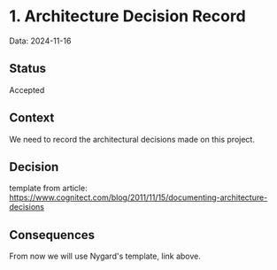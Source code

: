 # 1. Architecture Decision Record

Data: 2024-11-16

## Status

Accepted

## Context

We need to record the architectural decisions made on this project.

## Decision

template from article:
https://www.cognitect.com/blog/2011/11/15/documenting-architecture-decisions

## Consequences

From now we will use Nygard's template, link above.